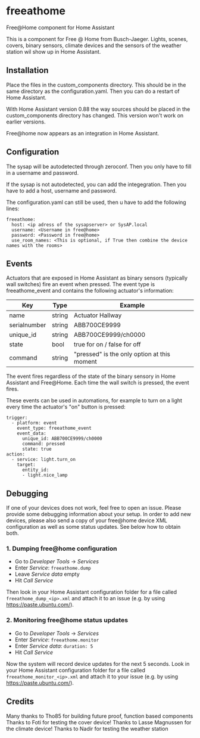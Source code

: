 # freeathome

Free@Home component for Home Assistant

This is a component for Free @ Home from Busch-Jaeger.
Lights, scenes, covers, binary sensors, climate devices and the sensors of the weather station wil show up in Home Assistant. 

## Installation

Place the files in the custom_components directory. This should be in the same directory as the configuration.yaml.
Then you can do a restart of Home Assistant.

With Home Assistant version 0.88 the way sources should be placed in the custom_components directory has changed. 
This version won't work on earlier versions.

Free@home now appears as an integration in Home Assistant. 

## Configuration

The sysap will be autodetected through zeroconf. Then you only have to fill in a username and password.

If the sysap is not autodetected, you can add the integegration. Then you have to add a host, username and password.

The configuration.yaml can still be used, then u have to add the following lines:
``` 
freeathome:
  host: <ip adress of the sysapserver> or SysAP.local  
  username: <Username in free@home>    
  password: <Password in free@home>    
  use_room_names: <This is optional, if True then combine the device names with the rooms>
```  

## Events
Actuators that are exposed in Home Assistant as binary sensors (typically wall switches) fire an event when pressed. The event type is freeathome_event and contains the following actuator's information:

| Key          | Type   | Example                                     |
|--------------|--------|---------------------------------------------|
| name         | string | Actuator Hallway                            |
| serialnumber | string | ABB700CE9999                                |
| unique_id    | string | ABB700CE9999/ch0000                         |
| state        | bool   | true for on / false for off                 |
| command      | string | "pressed" is the only option at this moment |

The event fires regardless of the state of the binary sensory in Home Assistant and Free@Home. Each time the wall switch is pressed, the event fires.

These events can be used in automations, for example to turn on a light every time the actuator's "on" button is pressed:
```
trigger:
  - platform: event
    event_type: freeathome_event
    event_data:
      unique_id: ABB700CE9999/ch0000
      command: pressed
      state: true
action:
  - service: light.turn_on
    target:
      entity_id:
      - light.nice_lamp
```


## Debugging

If one of your devices does not work, feel free to open an issue. Please provide some debugging information about your setup. In order to add new devices, please also send a copy of your free@home device XML configuration as well as some status updates. See below how to obtain both.

### 1. Dumping free@home configuration

* Go to _Developer Tools_ -> _Services_
* Enter _Service_: `freeathome.dump`
* Leave _Service data_ empty
* Hit _Call Service_

Then look in your Home Assistant configuration folder for a file called `freeathome_dump_<ip>.xml` and attach it to an issue (e.g. by using https://paste.ubuntu.com/).

### 2. Monitoring free@home status updates

* Go to _Developer Tools_ -> _Services_
* Enter _Service_: `freeathome.monitor`
* Enter _Service data_: `duration: 5`
* Hit _Call Service_

Now the system will record device updates for the next 5 seconds. Look in your Home Assistant configuration folder for a file called `freeathome_monitor_<ip>.xml` and attach it to your issue (e.g. by using https://paste.ubuntu.com/).

## Credits

Many thanks to Tho85 for building future proof, function based components
Thanks to Foti for testing the cover device!
Thanks to Lasse Magnussen for the climate device!
Thanks to Nadir for testing the weather station
